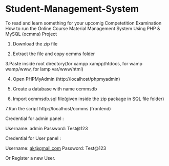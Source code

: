 # Student-Management-System
To read and learn something for your upcomig Competetition Examination
How to run the Online Course Material Management System Using PHP & MySQL (ocmms) Project

1. Download the  zip file

2. Extract the file and copy ocmms folder

3.Paste inside root directory(for xampp xampp/htdocs, for wamp wamp/www, for lamp var/www/html)

4. Open PHPMyAdmin (http://localhost/phpmyadmin)

5. Create a database with name ocmmsdb

6. Import ocmmsdb.sql file(given inside the zip package in SQL file folder)

7.Run the script http://localhost/ocmms (frontend)



Credential for admin panel :

Username: admin
Password: Test@123

Credential for  User panel :

Username: ak@gmail.com
Password: Test@123

 Or Register a new User.
